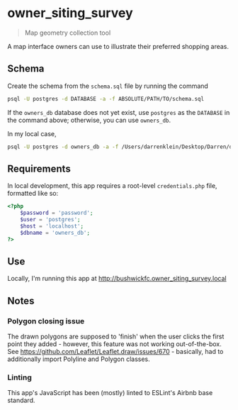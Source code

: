 # owner_siting_survey
> Map geometry collection tool

A map interface owners can use to illustrate their preferred shopping areas.

## Schema

Create the schema from the `schema.sql` file by running the command

```bash
psql -U postgres -d DATABASE -a -f ABSOLUTE/PATH/TO/schema.sql
```

If the `owners_db` database does not yet exist, use `postgres` as the `DATABASE` in the command above; otherwise, you can use `owners_db`.

In my local case,

```bash
psql -U postgres -d owners_db -a -f /Users/darrenklein/Desktop/Darren/development/bushwickfc/owner_siting_survey/schema.sql
```

## Requirements

In local development, this app requires a root-level `credentials.php` file, formatted like so:

```php
<?php
    $password = 'password';
    $user = 'postgres';
    $host = 'localhost';
    $dbname = 'owners_db';
?>
```

## Use

Locally, I'm running this app at http://bushwickfc.owner_siting_survey.local

## Notes

### Polygon closing issue

The drawn polygons are supposed to 'finish' when the user clicks the first point they added - however, this feature was not working out-of-the-box. See https://github.com/Leaflet/Leaflet.draw/issues/670 - basically, had to additionally import Polyline and Polygon classes.

### Linting

This app's JavaScript has been (mostly) linted to ESLint's Airbnb base standard.
